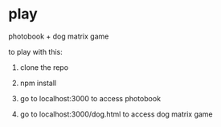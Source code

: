# play
photobook + dog matrix game

to play with this:

1. clone the repo

2. npm install

3. go to localhost:3000 to access photobook

4. go to localhost:3000/dog.html to access dog matrix game
